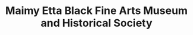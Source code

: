 ---
layout: repo
title: "Maimy Etta Black Fine Arts Museum and Historical Society"
id: 4536
permalink: repos/4536/
---